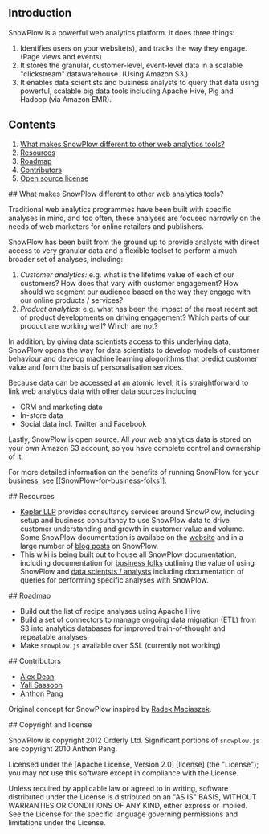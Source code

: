 ## Introduction

SnowPlow is a powerful web analytics platform. It does three things:

1. Identifies users on your website(s), and tracks the way they engage. (Page views and events)
2. It stores the granular, customer-level, event-level data in a scalable "clickstream" datawarehouse. (Using Amazon S3.)
3. It enables data scientists and business analysts to query that data using powerful, scalable big data tools including Apache Hive, Pig and Hadoop (via Amazon EMR).

## Contents

1. [What makes SnowPlow different to other web analytics tools?](#what-makes-snowplow-different)
2. [Resources](#resources)
3. [Roadmap](#roadmap)
4. [Contributors](#contributors)
5. [Open source license](#license)


<a name="what-makes-snowplow-different" />
## What makes SnowPlow different to other web analytics tools?

Traditional web analytics programmes have been built with specific analyses in mind, and too often, these analyses are focused narrowly on the needs of web marketers for online retailers and publishers.

SnowPlow has been built from the ground up to provide analysts with direct access to very granular data and a flexible toolset to perform a much broader set of analyses, including:

1. *Customer analytics:* e.g. what is the lifetime value of each of our customers? How does that vary with customer engagement? How should we segment our audience based on the way they engage with our online products / services?
2. *Product analytics:* e.g. what has been the impact of the most recent set of product developments on driving engagement? Which parts of our product are working well? Which are not?

In addition, by giving data scientists access to this underlying data, SnowPlow opens the way for data scientists to develop models of customer behaviour and develop machine learning alogorithms that predict customer value and form the basis of personalisation services.

Because data can be accessed at an atomic level, it is straightforward to link web analytics data with other data sources including 

* CRM and marketing data 
* In-store data
* Social data incl. Twitter and Facebook

Lastly, SnowPlow is open source. All _your_ web analytics data is stored on your own Amazon S3 account, so you have complete control and ownership of it.

For more detailed information on the benefits of running SnowPlow for your business, see [[SnowPlow-for-business-folks]].

<a name="resources" />
## Resources

* [Keplar LLP](http://www.keplarllp.com) provides consultancy services around SnowPlow, including setup and business consultancy to use SnowPlow data to drive customer understanding and growth in customer value and volume. Some SnowPlow documentation is availabe on the [website](http://www.keplarllp.com/resources/snowplow) and in a large number of [blog posts](http://www.keplarllp.com/blog/category/snowplow) on SnowPlow.
* This wiki is being built out to house all SnowPlow documentation, including documentation for [business folks](SnowPlow-for-business-folks) outlining the value of using SnowPlow and [data scientsts / analysts](SnowPlow-for-analysts) including documentation of queries for performing specific analyses with SnowPlow.

<a name="roadmap" />
## Roadmap

* Build out the list of recipe analyses using Apache Hive
* Build a set of connectors to manage ongoing data migration (ETL) from S3 into analytics databases for improved train-of-thought and repeatable analyses
* Make `snowplow.js` available over SSL (currently not working)

<a name="contributors" />
## Contributors

* [Alex Dean](https://github.com/alexanderdean)
* [Yali Sassoon](https://github.com/yalisassoon)
* [Anthon Pang](https://github.com/robocoder)

Original concept for SnowPlow inspired by [Radek Maciaszek](https://github.com/rathko).

<a name="license" />
## Copyright and license

SnowPlow is copyright 2012 Orderly Ltd. Significant portions of `snowplow.js`
are copyright 2010 Anthon Pang.

Licensed under the [Apache License, Version 2.0] [license] (the "License");
you may not use this software except in compliance with the License.

Unless required by applicable law or agreed to in writing, software
distributed under the License is distributed on an "AS IS" BASIS,
WITHOUT WARRANTIES OR CONDITIONS OF ANY KIND, either express or implied.
See the License for the specific language governing permissions and
limitations under the License.